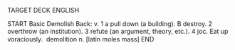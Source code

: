 TARGET DECK
ENGLISH

START
Basic
Demolish
Back: v. 1 a pull down (a building). B destroy. 2 overthrow (an institution). 3 refute (an argument, theory, etc.). 4 joc. Eat up voraciously.  demolition n. [latin moles mass]
END
